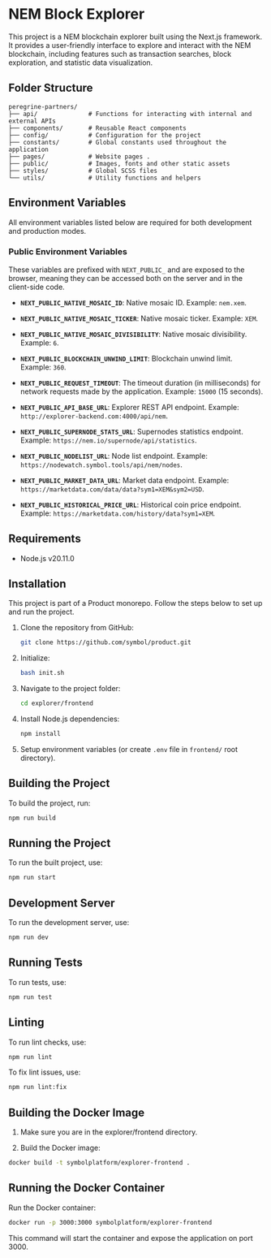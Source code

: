 # NEM Block Explorer

This project is a NEM blockchain explorer built using the Next.js framework. It provides a user-friendly interface to explore and interact with the NEM blockchain, including features such as transaction searches, block exploration, and statistic data visualization.

## Folder Structure

```plaintext
peregrine-partners/
├── api/              # Functions for interacting with internal and external APIs
├── components/       # Reusable React components
├── config/           # Configuration for the project
├── constants/        # Global constants used throughout the application
├── pages/            # Website pages .
├── public/           # Images, fonts and other static assets
├── styles/           # Global SCSS files
└── utils/            # Utility functions and helpers
```

## Environment Variables

All environment variables listed below are required for both development and production modes.

### Public Environment Variables

These variables are prefixed with `NEXT_PUBLIC_` and are exposed to the browser, meaning they can be accessed both on the server and in the client-side code.

- **`NEXT_PUBLIC_NATIVE_MOSAIC_ID`**: Native mosaic ID. Example: `nem.xem`.

- **`NEXT_PUBLIC_NATIVE_MOSAIC_TICKER`**: Native mosaic ticker. Example: `XEM`.

- **`NEXT_PUBLIC_NATIVE_MOSAIC_DIVISIBILITY`**: Native mosaic divisibility. Example: `6`.

- **`NEXT_PUBLIC_BLOCKCHAIN_UNWIND_LIMIT`**: Blockchain unwind limit. Example: `360`.

- **`NEXT_PUBLIC_REQUEST_TIMEOUT`**: The timeout duration (in milliseconds) for network requests made by the application. Example: `15000` (15 seconds).

- **`NEXT_PUBLIC_API_BASE_URL`**: Explorer REST API endpoint. Example: `http://explorer-backend.com:4000/api/nem`.

- **`NEXT_PUBLIC_SUPERNODE_STATS_URL`**: Supernodes statistics endpoint. Example: `https://nem.io/supernode/api/statistics`.

- **`NEXT_PUBLIC_NODELIST_URL`**: Node list endpoint. Example: `https://nodewatch.symbol.tools/api/nem/nodes`.

- **`NEXT_PUBLIC_MARKET_DATA_URL`**: Market data endpoint. Example: `https://marketdata.com/data/data?sym1=XEM&sym2=USD`.

- **`NEXT_PUBLIC_HISTORICAL_PRICE_URL`**: Historical coin price endpoint. Example: `https://marketdata.com/history/data?sym1=XEM`.

## Requirements

- Node.js v20.11.0

## Installation

This project is part of a Product monorepo. Follow the steps below to set up and run the project.

1. Clone the repository from GitHub:
   ```bash
   git clone https://github.com/symbol/product.git
   ```

2. Initialize:
   ```bash
   bash init.sh
   ```

3. Navigate to the project folder:
   ```bash
   cd explorer/frontend
   ```

4. Install Node.js dependencies:
   ```bash
   npm install
   ```

5. Setup environment variables (or create `.env` file in `frontend/` root directory).

## Building the Project

To build the project, run:
```bash
npm run build
```

## Running the Project

To run the built project, use:
```bash
npm run start
```

## Development Server

To run the development server, use:
```bash
npm run dev
```

## Running Tests

To run tests, use:
```bash
npm run test
```

## Linting

To run lint checks, use:
```bash
npm run lint
```

To fix lint issues, use:
```bash
npm run lint:fix
```

## Building the Docker Image

1. Make sure you are in the explorer/frontend directory.

2. Build the Docker image:
```bash
docker build -t symbolplatform/explorer-frontend .
```

## Running the Docker Container

Run the Docker container:
```bash
docker run -p 3000:3000 symbolplatform/explorer-frontend
```

This command will start the container and expose the application on port 3000.
